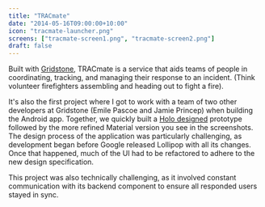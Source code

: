 ```yaml
---
title: "TRACmate"
date: "2014-05-16T09:00:00+10:00"
icon: "tracmate-launcher.png"
screens: ["tracmate-screen1.png", "tracmate-screen2.png"]
draft: false
---
```


Built with [Gridstone](//gridstone.com.au), TRACmate is a service that aids teams of
people in coordinating, tracking, and managing their response to an incident. (Think
volunteer firefighters assembling and heading out to fight a fire).

It's also the first project where I got to work with a team of two other developers
at Gridstone (Emile Pascoe and Jamie Princep) when building the Android app. Together,
we quickly built a
[Holo designed](https://lh5.ggpht.com/76pZQDcOlG5QvIcJZl4u0PAUls0Y41tG0F-YA_dj1-uujU0EfikOr-qAaIaaoVlRiV8=h900-rw)
prototype followed by the more refined Material version you see in the screenshots.
The design process of the application was particularly challenging, as development
began before Google released Lollipop with all its changes. Once that happened, much
of the UI had to be refactored to adhere to the new design specification.

This project was also technically challenging, as it involved constant communication
with its backend component to ensure all responded users stayed in sync.

